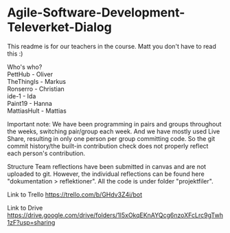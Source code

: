 # Agile-Software-Development-Televerket-Dialog

This readme is for our teachers in the course. Matt you don't have to read this :)

Who's who?<br />
PettHub - Oliver<br />
TheThingIs - Markus<br />
Ronserro - Christian<br />
ide-1 - Ida<br />
Paint19 - Hanna<br />
MattiasHult - Mattias<br />

Important note: We have been programming in pairs and groups throughout the weeks, switching pair/group each week. And we have mostly used Live Share, resulting in only one person per group committing code. So the git commit history/the built-in contribution check does not properly reflect each person's contribution.

Structure
Team reflections have been submitted in canvas and are not uploaded to git. 
However, the individual reflections can be found here "dokumentation > reflektioner".
All the code is under folder "projektfiler".

Link to Trello
https://trello.com/b/GHdv3Z4i/bot

Link to Drive
https://drive.google.com/drive/folders/1l5xOkqEKnAYQcg6nzoXFcLrc9gTwh1zF?usp=sharing 
